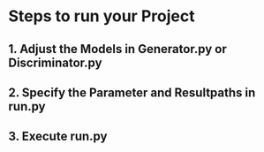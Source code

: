 # Steps to run your Project

## 1. Adjust the Models in Generator.py or Discriminator.py

## 2. Specify the Parameter and Resultpaths in run.py

## 3. Execute run.py